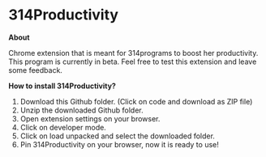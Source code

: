 # 314Productivity

**About**

Chrome extension that is meant for 314programs to boost her productivity.
This program is currently in beta.
Feel free to test this extension and leave some feedback.




**How to install 314Productivity?**
1. Download this Github folder. (Click on code and download as ZIP file)
2. Unzip the downloaded Github folder.
3. Open extension settings on your browser.
4. Click on developer mode.
5. Click on load unpacked and select the downloaded folder.
6. Pin 314Productivity on your browser, now it is ready to use!
